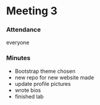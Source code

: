 # Meeting 3

### Attendance
everyone

### Minutes

* Bootstrap theme chosen
* new repo for new website made
* update profile pictures
* wrote bios
* finished lab
